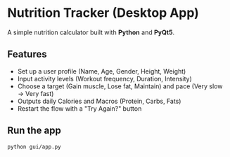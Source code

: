 # Nutrition Tracker (Desktop App)

A simple nutrition calculator built with **Python** and **PyQt5**.

## Features
- Set up a user profile (Name, Age, Gender, Height, Weight)
- Input activity levels (Workout frequency, Duration, Intensity)
- Choose a target (Gain muscle, Lose fat, Maintain) and pace (Very slow → Very fast)
- Outputs daily Calories and Macros (Protein, Carbs, Fats)
- Restart the flow with a "Try Again?" button

## Run the app
```bash
python gui/app.py
